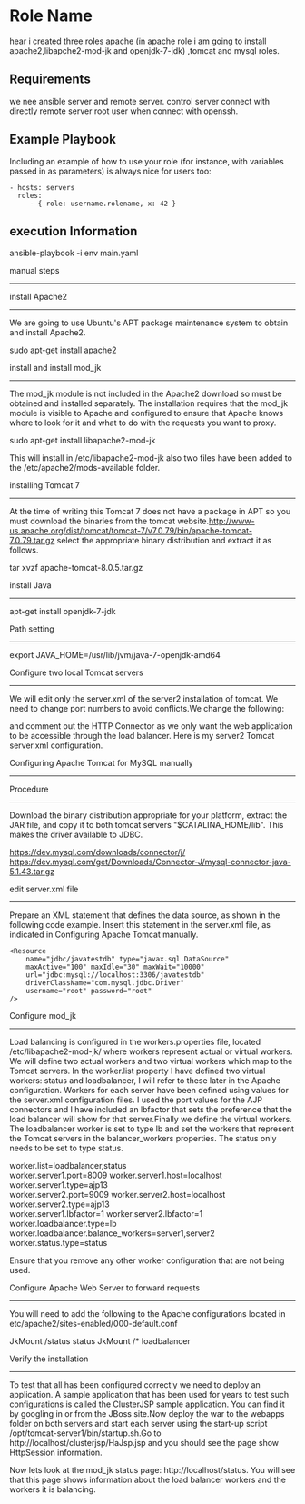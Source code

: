 Role Name
=========

hear i created three roles apache (in apache role i am going to install apache2,libapche2-mod-jk and openjdk-7-jdk) ,tomcat and mysql roles.

Requirements
------------

we nee ansible server and remote server. control server connect with directly remote server root user when connect with openssh.

Example Playbook
----------------

Including an example of how to use your role (for instance, with variables passed in as parameters) is always nice for users too:

    - hosts: servers
      roles:
         - { role: username.rolename, x: 42 }


execution Information
------------------
ansible-playbook -i env main.yaml

manual steps
*************
install Apache2
***************

We are going to use Ubuntu's APT package maintenance system to obtain and install Apache2.

sudo apt-get install apache2

install and install mod_jk
**************************

The mod_jk module is not included in the Apache2 download so must be obtained and installed separately. 
The installation requires that the mod_jk module is visible to Apache and configured to ensure that Apache 
knows where to look for it and what to do with the requests you want to proxy.

sudo apt-get install libapache2-mod-jk

This will install in /etc/libapache2-mod-jk also two files have been added to the /etc/apache2/mods-available folder.

installing Tomcat 7
*******************

At the time of writing this Tomcat 7 does not have a package in APT so you must download the binaries from the tomcat
website.http://www-us.apache.org/dist/tomcat/tomcat-7/v7.0.79/bin/apache-tomcat-7.0.79.tar.gz
select the appropriate binary distribution and extract it as follows.

tar xvzf apache-tomcat-8.0.5.tar.gz

install Java
*************
apt-get install openjdk-7-jdk

Path setting
************
export JAVA_HOME=/usr/lib/jvm/java-7-openjdk-amd64


Configure two local Tomcat servers
**********************************
We will edit only the server.xml of the server2 installation of tomcat. We need to change port numbers to avoid conflicts.We change the following:



<Server port="9005" shutdown="SHUTDOWN">
<Connector port="9009" protocol="AJP/1.3" redirectPort="9443"/>


and comment out the HTTP Connector as we only want the web application to be accessible through the load balancer.
Here is my server2 Tomcat server.xml configuration.

Configuring Apache Tomcat for MySQL manually
********************************************
Procedure
*********
Download the binary distribution appropriate for your platform, extract the JAR file, and copy it to both tomcat servers "$CATALINA_HOME/lib". 
This makes the driver available to JDBC.

https://dev.mysql.com/downloads/connector/j/
https://dev.mysql.com/get/Downloads/Connector-J/mysql-connector-java-5.1.43.tar.gz

edit server.xml file
********************

Prepare an XML statement that defines the data source, as shown in the following code example. 
Insert this statement in the server.xml file, as indicated in Configuring Apache Tomcat manually.

    <Resource
        name="jdbc/javatestdb" type="javax.sql.DataSource"
        maxActive="100" maxIdle="30" maxWait="10000" 
        url="jdbc:mysql://localhost:3306/javatestdb"
        driverClassName="com.mysql.jdbc.Driver"
        username="root" password="root"
    />




Configure mod_jk
****************
Load balancing is configured in the workers.properties file, located /etc/libapache2-mod-jk/ where workers represent actual or virtual workers.
We will define two actual workers and two virtual workers which map to the Tomcat servers. In the worker.list property 
I have defined two virtual workers: status and loadbalancer, I will refer to these later in the Apache configuration.
Workers for each server have been defined using values for the server.xml configuration files. I used the port values for the AJP connectors and 
I have included an lbfactor that sets the preference that the load balancer will show for that server.Finally we define the virtual workers. 
The loadbalancer worker is set to type lb and set the workers that represent the Tomcat servers in the balancer_workers properties.
The status only needs to be set to type status.

worker.list=loadbalancer,status  
worker.server1.port=8009
worker.server1.host=localhost
worker.server1.type=ajp13  
worker.server2.port=9009
worker.server2.host=localhost
worker.server2.type=ajp13  
worker.server1.lbfactor=1
worker.server2.lbfactor=1  
worker.loadbalancer.type=lb
worker.loadbalancer.balance_workers=server1,server2  
worker.status.type=status

Ensure that you remove any other worker configuration that are not being used.


Configure Apache Web Server to forward requests
************************************************

You will need to add the following to the Apache configurations located in etc/apache2/sites-enabled/000-default.conf

JkMount /status status
JkMount /* loadbalancer

Verify the installation
***********************

To test that all has been configured correctly we need to deploy an application.
A sample application that has been used for years to test such configurations is called the ClusterJSP sample application. 
You can find it by googling in or from the JBoss site.Now deploy the war to the webapps folder on both servers and start each server using 
the start-up script /opt/tomcat-server1/bin/startup.sh.Go to http://localhost/clusterjsp/HaJsp.jsp and you should see the page show HttpSession information.

Now lets look at the mod_jk status page: http://localhost/status. 
You will see that this page shows information about the load balancer workers and the workers it is balancing.
